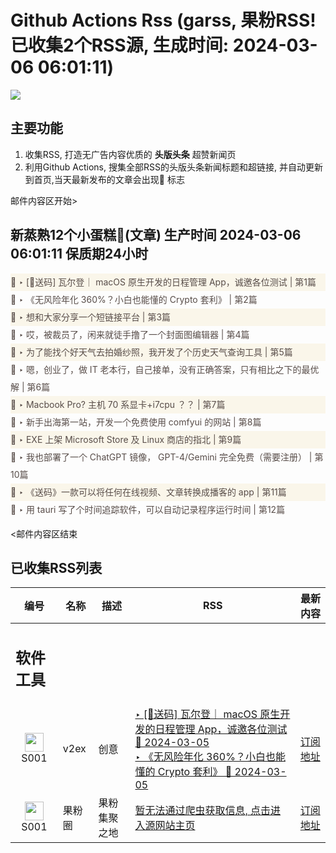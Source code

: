 # Github Actions Rss (garss, 果粉RSS! 已收集2个RSS源, 生成时间: 2024-03-06 06:01:11)

![](https://cdn.jsdelivr.net/gh/xinkeji/garss/_media/ga-rss.png)



## 主要功能
1. 收集RSS, 打造无广告内容优质的 **头版头条** 超赞新闻页
2. 利用Github Actions, 搜集全部RSS的头版头条新闻标题和超链接, 并自动更新到首页,当天最新发布的文章会出现🌈 标志

邮件内容区开始>
<h2>新蒸熟12个小蛋糕🍰(文章) 生产时间 2024-03-06 06:01:11 保质期24小时</h2>

<div style='line-height:3;background-color:#FAF6EA;' ><a href='https://www.v2ex.com/t/1020647#reply53' style="line-height:2;text-decoration:none;display:block;color:#584D49;">🌈 ‣ [🎁送码] 瓦尔登｜ macOS 原生开发的日程管理 App，诚邀各位测试 | 第1篇</a></div><div style='line-height:3;' ><a href='https://www.v2ex.com/t/1020859#reply24' style="line-height:2;text-decoration:none;display:block;color:#584D49;">🌈 ‣ 《无风险年化 360%？小白也能懂的 Crypto 套利》 | 第2篇</a></div><div style='line-height:3;background-color:#FAF6EA;' ><a href='https://www.v2ex.com/t/1020867#reply11' style="line-height:2;text-decoration:none;display:block;color:#584D49;">🌈 ‣ 想和大家分享一个短链接平台 | 第3篇</a></div><div style='line-height:3;' ><a href='https://www.v2ex.com/t/1020699#reply12' style="line-height:2;text-decoration:none;display:block;color:#584D49;">🌈 ‣ 哎，被裁员了，闲来就徒手撸了一个封面图编辑器 | 第4篇</a></div><div style='line-height:3;background-color:#FAF6EA;' ><a href='https://www.v2ex.com/t/1020748#reply37' style="line-height:2;text-decoration:none;display:block;color:#584D49;">🌈 ‣ 为了能找个好天气去拍婚纱照，我开发了个历史天气查询工具 | 第5篇</a></div><div style='line-height:3;' ><a href='https://www.v2ex.com/t/1020793#reply20' style="line-height:2;text-decoration:none;display:block;color:#584D49;">🌈 ‣ 嗯，创业了，做 IT 老本行，自己接单，没有正确答案，只有相比之下的最优解 | 第6篇</a></div><div style='line-height:3;background-color:#FAF6EA;' ><a href='https://www.v2ex.com/t/1020801#reply3' style="line-height:2;text-decoration:none;display:block;color:#584D49;">🌈 ‣ Macbook Pro? 主机 70 系显卡+i7cpu ？？ | 第7篇</a></div><div style='line-height:3;' ><a href='https://www.v2ex.com/t/1020906#reply0' style="line-height:2;text-decoration:none;display:block;color:#584D49;">🌈 ‣ 新手出海第一站，开发一个免费使用 comfyui 的网站 | 第8篇</a></div><div style='line-height:3;background-color:#FAF6EA;' ><a href='https://www.v2ex.com/t/1020860#reply6' style="line-height:2;text-decoration:none;display:block;color:#584D49;">🌈 ‣ EXE 上架 Microsoft Store 及 Linux 商店的指北 | 第9篇</a></div><div style='line-height:3;' ><a href='https://www.v2ex.com/t/1020829#reply8' style="line-height:2;text-decoration:none;display:block;color:#584D49;">🌈 ‣ 我也部署了一个 ChatGPT 镜像， GPT-4/Gemini 完全免费（需要注册） | 第10篇</a></div><div style='line-height:3;background-color:#FAF6EA;' ><a href='https://www.v2ex.com/t/1020769#reply14' style="line-height:2;text-decoration:none;display:block;color:#584D49;">🌈 ‣ 《送码》一款可以将任何在线视频、文章转换成播客的 app | 第11篇</a></div><div style='line-height:3;' ><a href='https://www.v2ex.com/t/1020819#reply4' style="line-height:2;text-decoration:none;display:block;color:#584D49;">🌈 ‣ 用 tauri 写了个时间追踪软件，可以自动记录程序运行时间 | 第12篇</a></div>

<邮件内容区结束

## 已收集RSS列表

| 编号 | 名称 | 描述 | RSS | 最新内容 |
| --- | --- | --- | --- | --- |
| <h2 id="软件工具">软件工具</h2> |  |   |  |  |
| <div id="S001" style="text-align: center;"><img src="https://cdn.jsdelivr.net/gh/zhaoolee/garss/_media/favicon/S001.png" width="30px" style="width:30px;height: auto;"/><br><span>S001</span></div> | v2ex | 创意 | [‣ \[🎁送码\] 瓦尔登｜ macOS 原生开发的日程管理 App，诚邀各位测试 🌈 2024-03-05](https://www.v2ex.com/t/1020647#reply53)<br/>[‣ 《无风险年化 360%？小白也能懂的 Crypto 套利》 🌈 2024-03-05](https://www.v2ex.com/t/1020859#reply24) | [订阅地址](https://www.v2ex.com/feed/tab/creative.xml) |
| <div id="S001" style="text-align: center;"><img src="https://cdn.jsdelivr.net/gh/zhaoolee/garss/_media/favicon/S001.png" width="30px" style="width:30px;height: auto;"/><br><span>S001</span></div> | 果粉圈 | 果粉集聚之地 | [暂无法通过爬虫获取信息, 点击进入源网站主页](https://g0f.cn) | [订阅地址](https://g0f.cn/rss.xml) |



